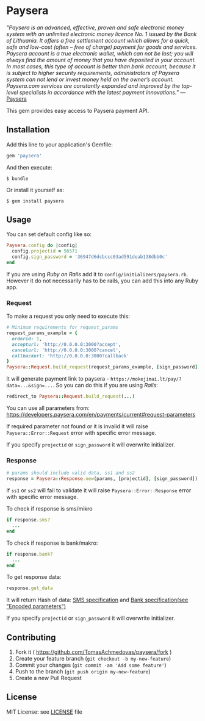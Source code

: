 # Paysera

*"Paysera is an advanced, effective, proven and safe electronic money system with an unlimited electronic money licence No. 1 issued by the Bank of Lithuania. It offers a free settlement account which allows for a quick, safe and low-cost (often – free of charge) payment for goods and services.
 Paysera account is a true electronic wallet, which can not be lost; you will always find the amount of money that you have deposited in your account. In most cases, this type of account is better than bank account, because it is subject to higher security requirements, administrators of Paysera system can not lend or invest money held on the owner’s account.
 Paysera.com services are constantly expanded and improved by the top-level specialists in accordance with the latest payment innovations."* — [Paysera](https://www.paysera.com/index.html)

This gem provides easy access to Paysera payment API.

## Installation

Add this line to your application's Gemfile:

```ruby
gem 'paysera'
```

And then execute:

    $ bundle

Or install it yourself as:

    $ gem install paysera

## Usage

You can set default config like so:

```ruby
Paysera.config do |config|
  config.projectid = 56571
  config.sign_password = '36947d6dcbccc03ad591deab138dbb0c'
end
```

If you are using *Ruby on Rails* add it to `config/initializers/paysera.rb`. However it do not necessarily has to be rails,
you can add this into any Ruby app.

### Request

To make a request you only need to execute this:

```ruby
# Minimum requirements for request_params
request_params_example = {
  orderid: 1,
  accepturl: 'http://0.0.0.0:3000?accept',
  cancelurl: 'http://0.0.0.0:3000?cancel',
  callbackurl: 'http://0.0.0.0:3000?callback'
}
Paysera::Request.build_request(request_params_example, [sign_password])
```

It will generate payment link to paysera - `https://mokejimai.lt/pay/?data=...&sign=...`.
So you can do this if you are using *Rails*:


```ruby
redirect_to Paysera::Request.build_request(...)
```

You can use all parameters from: https://developers.paysera.com/en/payments/current#request-parameters

If required parameter not found or it is invalid it will raise `Paysera::Error::Request` error with specific error message.

If you specify `projectid` or `sign_password`  it will overwrite initializer.

### Response

```ruby
# params should include valid data, ss1 and ss2
response = Paysera::Response.new(params, [projectid], [sign_password])
```

If `ss1` or `ss2` will fail to validate it will raise `Paysera::Error::Response` error with specific error message.

To check if response is sms/mikro

```ruby
if response.sms?
  ...
end
```

To check if response is bank/makro:

```ruby
if response.bank?
  ...
end
```

To get response data:

```ruby
response.get_data
```

It will return Hash of data: [SMS specification](https://developers.paysera.com/en/sms-keywords/current#detailed-specification) and [Bank specification(see "Encoded parameters")](https://developers.paysera.com/en/payments/1.6#integration-via-specification)


If you specify `projectid` or `sign_password` it will overwrite initializer.

## Contributing

1. Fork it ( https://github.com/TomasAchmedovas/paysera/fork )
2. Create your feature branch (`git checkout -b my-new-feature`)
3. Commit your changes (`git commit -am 'Add some feature'`)
4. Push to the branch (`git push origin my-new-feature`)
5. Create a new Pull Request

## License

MIT License: see [LICENSE](https://github.com/TomasAchmedovas/paysera/blob/master/LICENSE) file